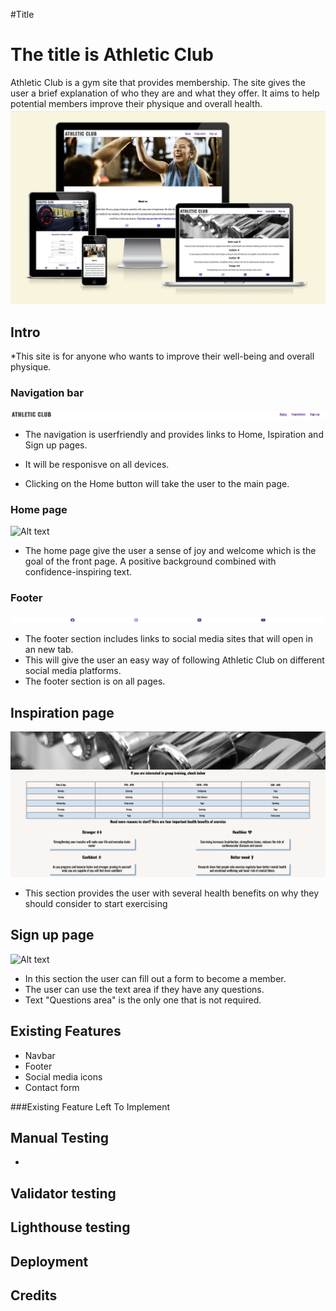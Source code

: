 #Title

# The title is Athletic Club

Athletic Club is a gym site that provides membership. The site gives the user a brief explanation of who they are and what they offer. It aims to help potential members improve their physique and overall health.
![Alt text](assets/images/readme-images/Am%20I%20Responsive%202.png)

## Intro

*This site is for anyone who wants to improve their well-being and overall physique.




### Navigation bar 

![Alt text](assets/images/readme-images/Navigation%20bar%20(Readme).png)


* The navigation is userfriendly and provides links to Home, Ispiration and Sign up pages.

* It will be responisve on all devices. 

* Clicking on the Home button will take the user to the main page.





### Home page
![Alt text](assets/images/readme-images/Home%20page%20(Readme).png)

* The home page give the user a sense of joy and welcome which is the goal of the front page. A positive background combined with confidence-inspiring text.





### Footer
![Alt text](assets/images/readme-images/Footer%20(Readme).png)

* The footer section includes links to social media sites that will open in an new tab.
* This will give the user an easy way of following Athletic Club on different social media platforms.
* The footer section is on all pages.




## Inspiration page
![Alt text](assets/images/readme-images/Inspiration%20page%20(Readme).png)



* This section provides the user with several health benefits on why they should consider to start exercising



## Sign up page
![Alt text](assets/images/readme-images/Sign%20up%20page%20(Readme).png)

* In this section the user can fill out a form to become a member.
* The user can use the text area if they have any questions.
* Text "Questions area" is the only one that is not required.




## Existing Features

* Navbar
* Footer
* Social media icons
* Contact form

###Existing Feature Left To Implement



## Manual Testing


*


## Validator testing



## Lighthouse testing



## Deployment



## Credits